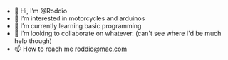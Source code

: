 - 👋 Hi, I’m @Roddio
- 👀 I’m interested in motorcycles and arduinos
- 🌱 I’m currently learning basic programming
- 💞️ I’m looking to collaborate on whatever. (can't see where I'd be much help though)
- 📫 How to reach me roddio@mac.com

<!---
Roddio/Roddio is a ✨ special ✨ repository because its `README.md` (this file) appears on your GitHub profile.
You can click the Preview link to take a look at your changes.
--->
